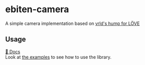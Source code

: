 # ebiten-camera

A simple camera implementation based on [vrld's hump for LÖVE](https://github.com/vrld/hump)

## Usage 

[📖 Docs](https://pkg.go.dev/github.com/melonfunction/ebiten-camera)  
Look at [the examples](https://github.com/melonfunction/ebiten-camera/tree/master/examples) to see how to use the library.
